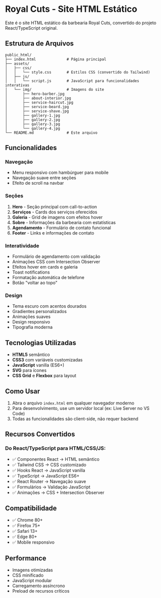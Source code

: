 # Royal Cuts - Site HTML Estático

Este é o site HTML estático da barbearia Royal Cuts, convertido do projeto React/TypeScript original.

## Estrutura de Arquivos

```
public_html/
├── index.html              # Página principal
├── assets/
│   ├── css/
│   │   └── style.css       # Estilos CSS (convertido do Tailwind)
│   ├── js/
│   │   └── script.js       # JavaScript para funcionalidades interativas
│   └── img/                # Imagens do site
│       ├── hero-barber.jpg
│       ├── about-interior.jpg
│       ├── service-haircut.jpg
│       ├── service-beard.jpg
│       ├── service-shave.jpg
│       ├── gallery-1.jpg
│       ├── gallery-2.jpg
│       ├── gallery-3.jpg
│       └── gallery-4.jpg
└── README.md               # Este arquivo
```

## Funcionalidades

### Navegação
- Menu responsivo com hambúrguer para mobile
- Navegação suave entre seções
- Efeito de scroll na navbar

### Seções
1. **Hero** - Seção principal com call-to-action
2. **Serviços** - Cards dos serviços oferecidos
3. **Galeria** - Grid de imagens com efeitos hover
4. **Sobre** - Informações da barbearia com estatísticas
5. **Agendamento** - Formulário de contato funcional
6. **Footer** - Links e informações de contato

### Interatividade
- Formulário de agendamento com validação
- Animações CSS com Intersection Observer
- Efeitos hover em cards e galeria
- Toast notifications
- Formatação automática de telefone
- Botão "voltar ao topo"

### Design
- Tema escuro com acentos dourados
- Gradientes personalizados
- Animações suaves
- Design responsivo
- Tipografia moderna

## Tecnologias Utilizadas

- **HTML5** semântico
- **CSS3** com variáveis customizadas
- **JavaScript** vanilla (ES6+)
- **SVG** para ícones
- **CSS Grid** e **Flexbox** para layout

## Como Usar

1. Abra o arquivo `index.html` em qualquer navegador moderno
2. Para desenvolvimento, use um servidor local (ex: Live Server no VS Code)
3. Todas as funcionalidades são client-side, não requer backend

## Recursos Convertidos

### Do React/TypeScript para HTML/CSS/JS:
- ✅ Componentes React → HTML semântico
- ✅ Tailwind CSS → CSS customizado
- ✅ Hooks React → JavaScript vanilla
- ✅ TypeScript → JavaScript ES6+
- ✅ React Router → Navegação suave
- ✅ Formulários → Validação JavaScript
- ✅ Animações → CSS + Intersection Observer

## Compatibilidade

- ✅ Chrome 80+
- ✅ Firefox 75+
- ✅ Safari 13+
- ✅ Edge 80+
- ✅ Mobile responsivo

## Performance

- Imagens otimizadas
- CSS minificado
- JavaScript modular
- Carregamento assíncrono
- Preload de recursos críticos
